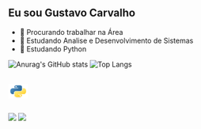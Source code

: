 ## Eu sou Gustavo Carvalho 
- 🔭 Procurando trabalhar na Área
- 🌱 Estudando Analise e Desenvolvimento de Sistemas
- 🌱 Estudando Python 

![Anurag's GitHub stats](https://github-readme-stats.vercel.app/api?username=GusTTavo-e&show_icons=true&theme=radical)
![Top Langs](https://github-readme-stats.vercel.app/api/top-langs/?username=GusTTavo-e&langs_count=1&theme=radical)

<div style="display: inline_block"><br>
  <img align="center" alt="Rafa-Python" height="30" width="40" src="https://raw.githubusercontent.com/devicons/devicon/master/icons/python/python-original.svg">
</div>
  
  ##
 
<div> 
  <a href="www.linkedin.com/in/gustavo-silva-15a154218" target="_blank"><img src="https://img.shields.io/badge/-LinkedIn-%230077B5?style=for-the-badge&logo=linkedin&logoColor=white" target="_blank"></a> 
  <a href = "GusTavoCarvalho2021@hotmail.com"><img src="https://img.shields.io/badge/-Gmail-%23333?style=for-the-badge&logo=gmail&logoColor=white" target="_blank"></a>
</div>

